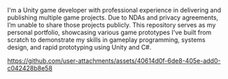 
I'm a Unity game developer with professional experience in delivering and publishing multiple game projects. Due to NDAs and privacy agreements, I’m unable to share those projects publicly.
This repository serves as my personal portfolio, showcasing various game prototypes I've built from scratch to demonstrate my skills in gameplay programming, systems design, and rapid prototyping using Unity and C#.







https://github.com/user-attachments/assets/40614d0f-6de8-405e-add0-c042428b8e58









